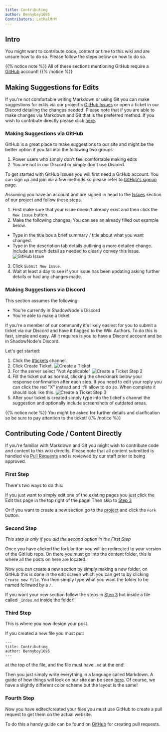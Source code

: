 ```yaml
---
title: Contributing
author: Bennyboy1695
Contributors: LethalMrM
---
```



## Intro 
You might want to contribute code, content or time to this wiki and are unsure how to do so. Please follow the steps below on how to do so.

{{% notice note %}}
All of these sections mentioning GitHub require a  <a href="https://github.com" target="_blank">GitHub</a> account!
{{% /notice %}}


## Making Suggestions for Edits
If you're not comfortable writing Markdown or using Git you can make suggestions for edits via our project's <a href="https://github.com/ShadowNode/shadownode.github.io/issues" target="_blank">GitHub Issues</a> 
or open a ticket in our Discord detailing the changes needed. Please note that if you are able to make changes via Markdown and Git that is the preferred method. If you wish to contribute directly please click [here](#contributing-code--content-directly).

### Making Suggestions via GitHub
GitHub is a great place to make suggestions to our site and might be the better option if you fall into the following two groups.

1. Power users who simply don't feel comfortable making edits
2. You are not in our Discord or simply don't use Discord.

To get started with GitHub issues you will first need a GitHub account. You can sign up and join via a few methods so please refer to <a href="https://GitHub.com/signup" target="_blank">GitHub's signup</a> page.

Assuming you have an account and are signed in head to the <a href="https://github.com/ShadowNode/shadownode.github.io/issues" target="_blank">Issues</a> section of our project and follow these steps.

1. First make sure that your issue doesn't already exist and then click the `New Issue` button.
2. Make the following changes. You can see an already filled out example below.
  * Type in the title box a brief summary / title about what you want changed.
  * Type in the description tab details outlining a more detailed change. Include as much detail as needed to clearly convey this issue. 
![GitHub Issue](/assets/images/contributing/example_issue.png)
3. Click  `Submit New Issue`.
4. Wait at least a day to see if your issue has been updating asking further details or had any changes made.

### Making Suggestions via Discord
This section assumes the following:
* You're currently in ShadowNode's Discord
* You're able to make a ticket

If you're a member of our community it's likely easiest for you to submit a ticket via our Discord and have it flagged to the Wiki Authors. To do this is fast, simple and easy. All it requires is you to have a Discord account and be in ShadowNode's Discord.

Let's get started:
1. Click the [#tickets](https://discord.com/channels/@me/379180312871043073) channel.
2. Click Create Ticket.
![Create a Ticket](/assets/images/contributing/create_ticket.png)
3. For the server select "Not Applicable"
![Create a Ticket Step 2](/assets/images/contributing/create_ticket_2.png)
4. Fill the ticket out as normal, clicking the checkmark below your response confirmation after each step. If you need to edit your reply you can click the red "X" instead and it'll allow to do so. When complete it should look like this.
![Create a Ticket Step 3](/assets/images/contributing/create_ticket_3.png)
5. After your ticket is created simply type into the ticket's channel the suggestion and optionally include screenshots of outdated areas.

{{% notice note %}}
You might be asked for further details and clarification so be sure to pay attention to the ticket!
{{% /notice %}}

## Contributing Code / Content Directly
If you're familiar with Markdown and Git you might wish to contribute code and content to this wiki directly. Please note that all content submitted is handled via [Pull Requests](https://docs.github.com/en/github/collaborating-with-pull-requests/proposing-changes-to-your-work-with-pull-requests/about-pull-requests) and is reviewed by our staff prior to being approved.

### First Step

There's two ways to do this:

If you just want to simply edit one of the existing pages you just click the <i class="fas fa-code-branch"></i> Edit this page in the top right of the page! Then skip to [Step 3](#third-step)

Or if you want to create a new section go to the <a href="https://github.com/ShadowNode/shadownode.github.io" target="_blank">project</a> and click the `Fork` button.

### Second Step
*This step is only if you did the second option in the First Step*

Once you have clicked the fork button you will be redirected to your version of the GitHub repo.
On there you must go into the content folder, this is where all the posts on here are located.

Now you can create a new section by simply making a new folder, on GitHub this is done in the edit screen which you can get to by clicking `Create new file`.
You then simply type what you want the folder to be named followed by a `/`.

If you want your new section follow the steps in [Step 3](#third-step) but inside a file called `_index.md` inside the folder!

### Third Step

This is where you now design your post.

If you created a new file you must put:
```
---
title: Contributing
author: Bennyboy1695
---
```
at the top of the file, and the file must have `.md` at the end!

Then you just simply write everything in a language called Markdown. A guide of how things will look on our site can be seen <a href="https://learn.netlify.com/en/cont/markdown/" target="_blank">here</a>. Of course, we have a slightly different color scheme but the layout is the same!

### Fourth Step

Now you have edited/created your files you must use GitHub to create a pull request to get them on the actual website.

To do this a handy guide can be found on <a href="https://help.github.com/en/github/collaborating-with-issues-and-pull-requests/creating-a-pull-request">GitHub</a> for creating pull requests.

